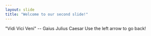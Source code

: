 ```yaml
---
layout: slide
title: "Welcome to our second slide!"
---
```

"Vidi Vici Veni" -- Gaius Julius Caesar
Use the left arrow to go back!
